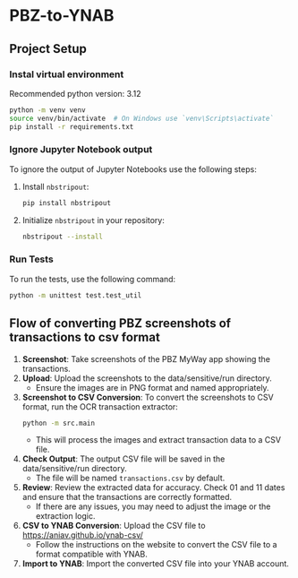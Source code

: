 # PBZ-to-YNAB


## Project Setup

### Instal virtual environment

Recommended python version: 3.12

```bash
python -m venv venv
source venv/bin/activate  # On Windows use `venv\Scripts\activate`
pip install -r requirements.txt
```

### Ignore Jupyter Notebook output
To ignore the output of Jupyter Notebooks use the following steps:

1. Install `nbstripout`:
   ```bash
   pip install nbstripout
   ```
2. Initialize `nbstripout` in your repository:
   ```bash
   nbstripout --install
   ```

### Run Tests
To run the tests, use the following command:

```bash
python -m unittest test.test_util
```

## Flow of converting PBZ screenshots of transactions to csv format

1. **Screenshot**: Take screenshots of the PBZ MyWay app showing the transactions.
2. **Upload**: Upload the screenshots to the data/sensitive/run directory.
   - Ensure the images are in PNG format and named appropriately.
3. **Screenshot to CSV Conversion**: To convert the screenshots to CSV format, run the OCR transaction extractor:
   ```bash
   python -m src.main
   ```
   - This will process the images and extract transaction data to a CSV file.
4. **Check Output**: The output CSV file will be saved in the data/sensitive/run directory.
   - The file will be named `transactions.csv` by default.
4. **Review**: Review the extracted data for accuracy. Check 01 and 11 dates and ensure that the transactions are correctly formatted.
   - If there are any issues, you may need to adjust the image or the extraction logic.
5. **CSV to YNAB Conversion**: Upload the CSV file to https://aniav.github.io/ynab-csv/
   - Follow the instructions on the website to convert the CSV file to a format compatible with YNAB.
6. **Import to YNAB**: Import the converted CSV file into your YNAB account.